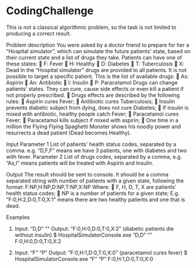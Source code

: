 # CodingChallenge

This is not a classical algorithmic problem, so the task is not limited to producing a correct result.

Problem description
You were asked by a doctor friend to prepare for her a “Hospital simulator”, which can simulate the
future patients’ state, based on their current state and a list of drugs they take.
Patients can have one of these states:
 F: Fever
 H: Healthy
 D: Diabetes
 T: Tuberculosis
 X: Dead
In the “Hospital simulator” drugs are provided to all patients. It is not possible to target a specific
patient. This is the list of available drugs:
 As: Aspirin
 An: Antibiotic
 I: Insulin
 P: Paracetamol
Drugs can change patients’ states. They can cure, cause side effects or even kill a patient if not
properly prescribed.
 Drugs effects are described by the following rules:
 Aspirin cures Fever;
 Antibiotic cures Tuberculosis;
 Insulin prevents diabetic subject from dying, does not cure Diabetes;
 If insulin is mixed with antibiotic, healthy people catch Fever;
 Paracetamol cures Fever;
 Paracetamol kills subject if mixed with aspirin;
 One time in a million the Flying Flying Spaghetti Monster shows his noodly power and
resurrects a dead patient (Dead becomes Healthy).

Input
Parameter 1
List of patients' health status codes, separated by a comma. e.g. “D,F,F” means we have 3 patients,
one with diabetes and two with fever.
Parameter 2
List of drugs codes, separated by a comma, e.g. “As,I” means patients will be treated with Aspirin
and Insulin.

Output
The result should be sent to console.
It should be a comma separated string with number of patients with a given state, following the
format:
F:NP,H:NP,D:NP,T:NP,X:NP
Where:
 F, H, D, T, X are patients’ health status codes;
 NP is a number of patients for a given state;
E.g. “F:0,H:2,D:0,T:0,X:1” means there are two healthy patients and one that is dead.


Examples
1. Input: “D,D” ““
Output: “F:0,H:0,D:0,T:0,X:2” (diabetic patients die without insulin)
$ HospitalSimulatorConsole.exe “D,D” “”
F:0,H:0,D:0,T:0,X:2

2. Input: “F” “P”
Output: “F:0,H:1,D:0,T:0,X:0” (paracetamol cures fever)
$ HospitalSimulatorConsole.exe “F” “P”
F:0,H:1,D:0,T:0,X:0
